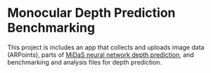 
# Monocular Depth Prediction Benchmarking

This project is includes an app that collects and uploads image data (ARPoints), parts of [MiDaS neural network depth prediction](https://github.com/isl-org/MiDaS), and benchmarking and analysis files for depth prediction.

